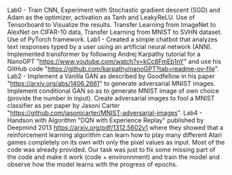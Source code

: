 Lab0 - Train CNN, Experiment with Stochastic gradient descent (SGD) and Adam as the optimizer, activation as Tanh and LeakyReLU. Use of Tensorboard to Visualize the results. Transfer Learning from ImageNet to AlexNet on CIFAR-10 data, Transfer Learning from MNIST to SVHN dataset. Use of PyTorch framework.
Lab1 - Created a simple chatbot that analyzes text responses typed by a user using an artificial neural network (ANN). Implemented transformer by following Andrej Karpathy tutorial for a NanoGPT "https://www.youtube.com/watch?v=kCc8FmEb1nY" and use his GitHub code "https://github.com/karpathy/nanoGPT?tab=readme-ov-file". 
Lab2 - Implement a Vanilla GAN as described by Goodfellow in his paper "https://arxiv.org/abs/1406.2661" to generate adversarial MNIST images. Implement conditional GAN so as to generate MNIST image of own choice (provide the number in input). Create adversarial images to fool a MNIST classifier as per paper by Jasoni Carter "https://github.com/jasonicarter/MNIST-adversarial-images".
Lab4 - Handson with Algorithm "DQN with Experience Replay" published by Deepmind 2013 https://arxiv.org/pdf/1312.5602v1 where they showed that a reinforcement learning algorithm can learn how to play many different Atari games completely on its own with only the pixel values as input. Most of the code was already provided. Our task was just to fix some missing part of the code and make it work (code + environnment) and train the model and observe how the model learns with the progress of epochs.
